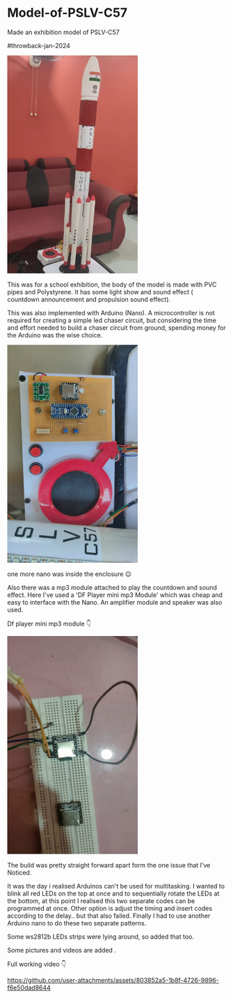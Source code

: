 # Model-of-PSLV-C57
Made an exhibition model of PSLV-C57

#throwback-jan-2024

<img src="https://github.com/Anandhu-Sudha/Model-of-PSLV-C57/blob/4263ca6ff5ea75b8582c4c8313d36fe8207e022a/pictures/full%20size.png" width="300" height="500" />

This was for a school exhibition, the body of the model is made with PVC pipes and Polystyrene. It has some light show and sound effect ( countdown announcement and propulsion sound effect).

This was also implemented with Arduino (Nano). A microcontroller is not required for creating a simple led chaser circuit, but considering the time and effort needed to build a chaser circuit from ground, spending money for the Arduino was the wise choice. 

<img src="https://github.com/Anandhu-Sudha/Model-of-PSLV-C57/blob/4263ca6ff5ea75b8582c4c8313d36fe8207e022a/pictures/circuitry.jpg" width="300" height="500" />

one more nano was inside the enclosure 😉


Also there was a mp3 module attached to play the countdown and sound effect. Here I've used a 'DF Player mini mp3 Module' which was cheap and easy to interface with the Nano. An amplifier module and speaker was also used.

Df player mini mp3 module 👇

<img src="https://github.com/Anandhu-Sudha/Model-of-PSLV-C57/blob/4263ca6ff5ea75b8582c4c8313d36fe8207e022a/pictures/IMG20240120124912.jpg" width="300" height="500" />


The build was pretty straight forward apart form the one issue that I've Noticed.

It was the day i realised Arduinos can't be used for multitasking. I wanted to blink all red LEDs on the top at once and to sequentially rotate the LEDs at the bottom, at this point I realised this two separate codes can be programmed at once. Other option is adjust the timing and insert codes according to the delay.. but that also failed. Finally I had to use another Arduino nano to do these two separate patterns.

Some ws2812b LEDs strips were lying around, so added that too.

Some pictures and videos are added .

Full working video 👇

https://github.com/user-attachments/assets/803852a5-1b8f-4726-9896-f6e50dad8644



